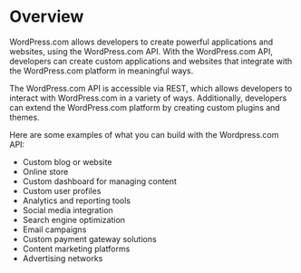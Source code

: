 # Overview

WordPress.com allows developers to create powerful applications and websites, using the WordPress.com API. With the WordPress.com API, developers can create custom applications and websites that integrate with the WordPress.com platform in meaningful ways.

The WordPress.com API is accessible via REST, which allows developers to interact with WordPress.com in a variety of ways. Additionally, developers can extend the WordPress.com platform by creating custom plugins and themes.

Here are some examples of what you can build with the Wordpress.com API:

- Custom blog or website
- Online store
- Custom dashboard for managing content
- Custom user profiles
- Analytics and reporting tools
- Social media integration
- Search engine optimization
- Email campaigns
- Custom payment gateway solutions
- Content marketing platforms
- Advertising networks
